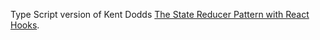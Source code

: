 Type Script version of Kent Dodds [The State Reducer Pattern with React Hooks](https://kentcdodds.com/blog/the-state-reducer-pattern-with-react-hooks).